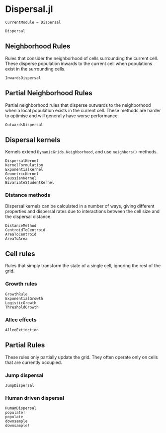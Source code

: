 # Dispersal.jl

```@meta
CurrentModule = Dispersal
```

```@docs
Dispersal
```

## Neighborhood Rules

Rules that consider the neighborhood of cells surrounding the current cell.
These disperse population inwards to the current cell when populations exist 
in the surrounding cells.

```@docs
InwardsDispersal
```

## Partial Neighborhood Rules

Partial neighborhood rules that disperse outwards to the neighborhood 
when a local population exists in the current cell. These methods
are harder to optimise and will generally have worse performance.

```@docs
OutwardsDispersal
```

## Dispersal kernels 

Kernels extend `DynamicGrids.Neighborhood`, and use `neighbors()` methods.

```@docs
DispersalKernel
KernelFormulation
ExponentialKernel
GeometricKernel
GaussianKernel
BivariateStudentKernel
```

### Distance methods

Dispersal kernels can be calculated in a number of ways, giving different 
properties and dispersal rates due to interactions between the cell size
and the dispersal distance.

```@docs
DistanceMethod
CentroidToCentroid
AreaToCentroid
AreaToArea
```

## Cell rules
Rules that simply transform the state of a single cell, ignoring the rest of the grid.

### Growth rules

```@docs
GrowthRule
ExponentialGrowth
LogisticGrowth
ThresholdGrowth
```

### Allee effects

```@docs
AlleeExtinction
```

## Partial Rules

These rules only partially update the grid. They often operate only on cells that
are currently occupied.

### Jump dispersal

```@docs
JumpDispersal
```

### Human driven dispersal

```@docs
HumanDispersal
populate!
populate
downsample
downsample!
```
